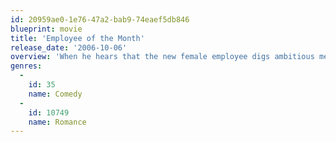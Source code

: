 ```yaml
---
id: 20959ae0-1e76-47a2-bab9-74eaef5db846
blueprint: movie
title: 'Employee of the Month'
release_date: '2006-10-06'
overview: 'When he hears that the new female employee digs ambitious men who are the store employee of the month, a slacker gets his act together but finds himself in competition with his rival, an ambitious co-worker.'
genres:
  -
    id: 35
    name: Comedy
  -
    id: 10749
    name: Romance
---
```

